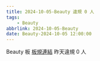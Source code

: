 ```yaml
---
title: 2024-10-05-Beauty 違規 0 人
tags:
    - Beauty
abbrlink: 2024-10-05-Beauty
date: Beauty-2024-10-05 12:00:00
---
```

Beauty 板 [板規連結](https://www.ptt.cc/bbs/Beauty/M.1630069980.A.84B.html)
昨天違規 0 人
